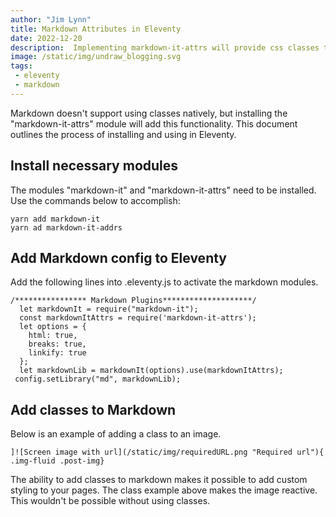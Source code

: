 ```yaml
---
author: "Jim Lynn"
title: Markdown Attributes in Eleventy
date: 2022-12-20
description:  Implementing markdown-it-attrs will provide css classes to Eleventy's markdown. 
image: /static/img/undraw_blogging.svg
tags:
 - eleventy
 - markdown 
---
```


Markdown doesn't support using classes natively, but installing the "markdown-it-attrs" module will add this functionality.   This document outlines the process of installing and using in Eleventy.  

## Install necessary modules
The modules "markdown-it" and "markdown-it-attrs" need to be installed.  Use the commands below to accomplish:

```code
yarn add markdown-it
yarn ad markdown-it-addrs 
``` 
## Add Markdown config to Eleventy
Add the following lines into .eleventy.js to activate the markdown modules. 

```code
/**************** Markdown Plugins********************/
  let markdownIt = require("markdown-it");
  const markdownItAttrs = require('markdown-it-attrs');
  let options = {
    html: true,
    breaks: true,
    linkify: true
  };
  let markdownLib = markdownIt(options).use(markdownItAttrs);
 config.setLibrary("md", markdownLib);
``` 
## Add classes to Markdown
Below is an example of adding a class to an image.  

```code
]![Screen image with url](/static/img/requiredURL.png "Required url"){ .img-fluid .post-img}
```

The ability to add classes to markdown makes it possible to add custom styling to your pages.  The class example above makes the image reactive.  This wouldn't be possible without using classes. 
